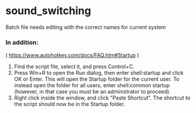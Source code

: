 # sound_switching

Batch file needs editing with the correct names for current system

### In addition: 
( https://www.autohotkey.com/docs/FAQ.htm#Startup )
1. Find the script file, select it, and press Control+C.
2. Press Win+R to open the Run dialog, then enter shell:startup and click OK or Enter. This will open the Startup folder for the current user. To instead open the folder for all users, enter shell:common startup (however, in that case you must be an administrator to proceed).
3. Right click inside the window, and click "Paste Shortcut". The shortcut to the script should now be in the Startup folder.
